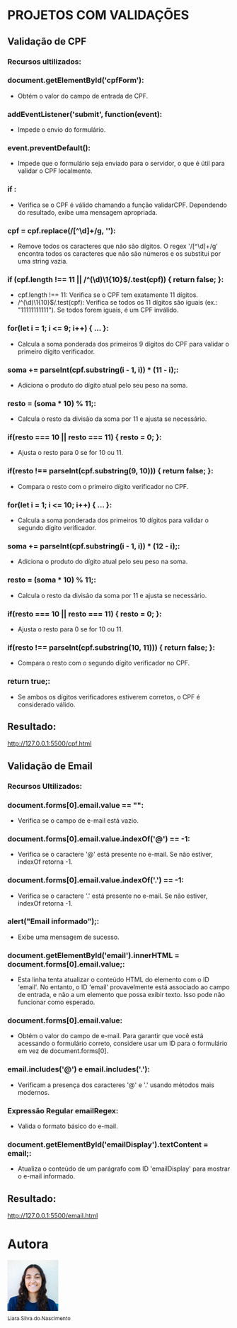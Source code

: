 # PROJETOS COM VALIDAÇÕES

## Validação de CPF

### Recursos ultilizados:

### document.getElementById('cpfForm'):
*  Obtém o valor do campo de entrada de CPF.

### addEventListener('submit', function(event):
*  Impede o envio do formulário.

### event.preventDefault():
* Impede que o formulário seja enviado para o servidor, o que é útil para validar o CPF localmente.

### if :
* Verifica se o CPF é válido chamando a função validarCPF. Dependendo do resultado, exibe uma mensagem apropriada.

### cpf = cpf.replace(/[^\d]+/g, ''):
* Remove todos os caracteres que não são dígitos. O regex '/[^\d]+/g' encontra todos os caracteres que não são números e os substitui por uma string vazia.

### if (cpf.length !== 11 || /^(\d)\1{10}$/.test(cpf)) { return false; }:
* cpf.length !== 11: Verifica se o CPF tem exatamente 11 dígitos.
* /^(\d)\1{10}$/.test(cpf): Verifica se todos os 11 dígitos são iguais (ex.: "11111111111"). Se todos forem iguais, é um CPF inválido.

### for(let i = 1; i <= 9; i++) { ... }: 
* Calcula a soma ponderada dos primeiros 9 dígitos do CPF para validar o primeiro dígito verificador.

### soma += parseInt(cpf.substring(i - 1, i)) * (11 - i);:
* Adiciona o produto do dígito atual pelo seu peso na soma.

### resto = (soma * 10) % 11;:
* Calcula o resto da divisão da soma por 11 e ajusta se necessário.

### if(resto === 10 || resto === 11) { resto = 0; }:
* Ajusta o resto para 0 se for 10 ou 11.

### if(resto !== parseInt(cpf.substring(9, 10))) { return false; }:
* Compara o resto com o primeiro dígito verificador no CPF.

### for(let i = 1; i <= 10; i++) { ... }:
* Calcula a soma ponderada dos primeiros 10 dígitos para validar o segundo dígito verificador.

### soma += parseInt(cpf.substring(i - 1, i)) * (12 - i);:
* Adiciona o produto do dígito atual pelo seu peso na soma.

### resto = (soma * 10) % 11;:
* Calcula o resto da divisão da soma por 11 e ajusta se necessário.

### if(resto === 10 || resto === 11) { resto = 0; }:
* Ajusta o resto para 0 se for 10 ou 11.

### if(resto !== parseInt(cpf.substring(10, 11))) { return false; }:
* Compara o resto com o segundo dígito verificador no CPF.

### return true;:
* Se ambos os dígitos verificadores estiverem corretos, o CPF é considerado válido.

## Resultado:
http://127.0.0.1:5500/cpf.html

## Validação de Email

### Recursos Ultilizados:

### document.forms[0].email.value == "":
* Verifica se o campo de e-mail está vazio.

### document.forms[0].email.value.indexOf('@') == -1:
* Verifica se o caractere '@' está presente no e-mail. Se não estiver, indexOf retorna -1.

### document.forms[0].email.value.indexOf('.') == -1:
* Verifica se o caractere '.' está presente no e-mail. Se não estiver, indexOf retorna -1.

### alert("Email informado");:
* Exibe uma mensagem de sucesso.

### document.getElementById('email').innerHTML = document.forms[0].email.value;:
* Esta linha tenta atualizar o conteúdo HTML do elemento com o ID 'email'. No entanto, o ID 'email' provavelmente está associado ao campo de entrada, e não a um elemento que possa exibir texto. Isso pode não funcionar como esperado.

### document.forms[0].email.value:
* Obtém o valor do campo de e-mail. Para garantir que você está acessando o formulário correto, considere usar um ID para o formulário em vez de document.forms[0].

### email.includes('@') e email.includes('.'):
* Verificam a presença dos caracteres '@' e '.' usando métodos mais modernos.

### Expressão Regular emailRegex:
* Valida o formato básico do e-mail.

### document.getElementById('emailDisplay').textContent = email;:
* Atualiza o conteúdo de um parágrafo com ID 'emailDisplay' para mostrar o e-mail informado.

## Resultado:
http://127.0.0.1:5500/email.html

# Autora

<img src="L.png" width=115><br>[<sub>Liara Silva do Nascimento</sub>](https://github.com/LiaraSilva?tab=repositories)